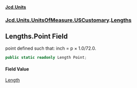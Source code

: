 #### [Jcd.Units](index 'index')
### [Jcd.Units.UnitsOfMeasure.USCustomary](Jcd.Units.UnitsOfMeasure.USCustomary 'Jcd.Units.UnitsOfMeasure.USCustomary').[Lengths](Lengths 'Jcd.Units.UnitsOfMeasure.USCustomary.Lengths')

## Lengths.Point Field

point defined such that: inch = p × 1.0/72.0.

```csharp
public static readonly Length Point;
```

#### Field Value
[Length](Length 'Jcd.Units.UnitTypes.Length')